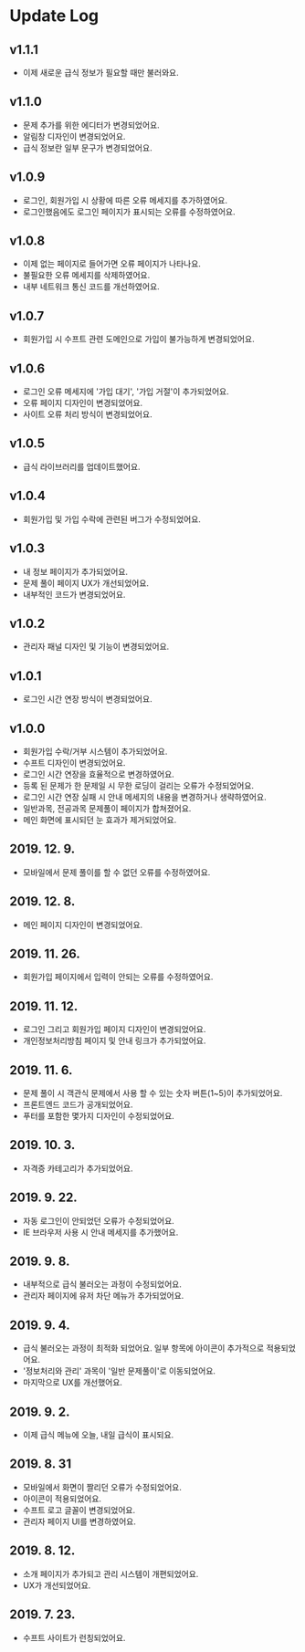 # Update Log

## v1.1.1
- 이제 새로운 급식 정보가 필요할 때만 불러와요.

## v1.1.0
- 문제 추가를 위한 에디터가 변경되었어요.
- 알림창 디자인이 변경되었어요.
- 급식 정보란 일부 문구가 변경되었어요.

## v1.0.9
- 로그인, 회원가입 시 상황에 따른 오류 메세지를 추가하였어요.
- 로그인했음에도 로그인 페이지가 표시되는 오류를 수정하였어요.

## v1.0.8
- 이제 없는 페이지로 들어가면 오류 페이지가 나타나요.
- 불필요한 오류 메세지를 삭제하였어요.
- 내부 네트워크 통신 코드를 개선하였어요.

## v1.0.7
- 회원가입 시 수프트 관련 도메인으로 가입이 불가능하게 변경되었어요.

## v1.0.6
- 로그인 오류 메세지에 '가입 대기', '가입 거절'이 추가되었어요.
- 오류 페이지 디자인이 변경되었어요.
- 사이트 오류 처리 방식이 변경되었어요.

## v1.0.5
- 급식 라이브러리를 업데이트했어요.

## v1.0.4
- 회원가입 및 가입 수락에 관련된 버그가 수정되었어요.

## v1.0.3
- 내 정보 페이지가 추가되었어요.
- 문제 풀이 페이지 UX가 개선되었어요.
- 내부적인 코드가 변경되었어요.

## v1.0.2
- 관리자 패널 디자인 및 기능이 변경되었어요.

## v1.0.1
- 로그인 시간 연장 방식이 변경되었어요.

## v1.0.0
- 회원가입 수락/거부 시스템이 추가되었어요.
- 수프트 디자인이 변경되었어요.
- 로그인 시간 연장을 효율적으로 변경하였어요.
- 등록 된 문제가 한 문제일 시 무한 로딩이 걸리는 오류가 수정되었어요.
- 로그인 시간 연장 실패 시 안내 메세지의 내용을 변경하거나 생략하였어요.
- 일반과목, 전공과목 문제풀이 페이지가 합쳐졌어요.
- 메인 화면에 표시되던 눈 효과가 제거되었어요.

## 2019. 12. 9.
- 모바일에서 문제 풀이를 할 수 없던 오류를 수정하였어요.

## 2019. 12. 8.
- 메인 페이지 디자인이 변경되었어요.

## 2019. 11. 26.
- 회원가입 페이지에서 입력이 안되는 오류를 수정하였어요.

## 2019. 11. 12.
- 로그인 그리고 회원가입 페이지 디자인이 변경되었어요.
- 개인정보처리방침 페이지 및 안내 링크가 추가되었어요.

## 2019. 11. 6.
- 문제 풀이 시 객관식 문제에서 사용 할 수 있는 숫자 버튼(1~5)이 추가되었어요.
- 프론트엔드 코드가 공개되었어요.
- 푸터를 포함한 몇가지 디자인이 수정되었어요.

## 2019. 10. 3.
- 자격증 카테고리가 추가되었어요.

## 2019. 9. 22.
- 자동 로그인이 안되었던 오류가 수정되었어요.
- IE 브라우저 사용 시 안내 메세지를 추가했어요.

## 2019. 9. 8.
- 내부적으로 급식 불러오는 과정이 수정되었어요.
- 관리자 페이지에 유저 차단 메뉴가 추가되었어요.

## 2019. 9. 4.
- 급식 불러오는 과정이 최적화 되었어요. 일부 항목에 아이콘이 추가적으로 적용되었어요.
- '정보처리와 관리' 과목이 '일반 문제풀이'로 이동되었어요.
- 마지막으로 UX를 개선했어요.

## 2019. 9. 2.
- 이제 급식 메뉴에 오늘, 내일 급식이 표시되요.

## 2019. 8. 31
- 모바일에서 화면이 짤리던 오류가 수정되었어요.
- 아이콘이 적용되었어요.
- 수프트 로고 글꼴이 변경되었어요.
- 관리자 페이지 UI를 변경하였어요.

## 2019. 8. 12.
- 소개 페이지가 추가되고 관리 시스템이 개편되었어요.
- UX가 개선되었어요.

## 2019. 7. 23.
- 수프트 사이트가 런칭되었어요.